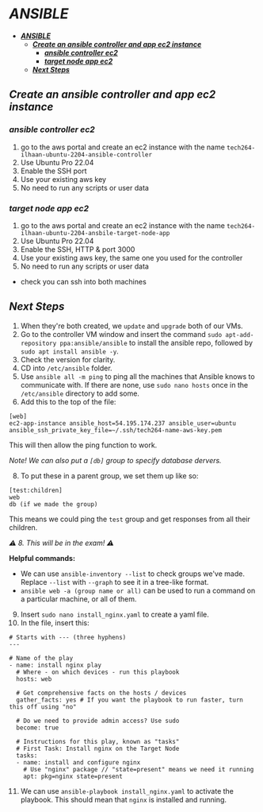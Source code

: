 # ***ANSIBLE***
- [***ANSIBLE***](#ansible)
  - [***Create an ansible controller and app ec2 instance***](#create-an-ansible-controller-and-app-ec2-instance)
    - [***ansible controller ec2***](#ansible-controller-ec2)
    - [***target node app ec2***](#target-node-app-ec2)
  - [***Next Steps***](#next-steps)

## ***Create an ansible controller and app ec2 instance***
### ***ansible controller ec2***
1. go to the aws portal and create an ec2 instance with the name `tech264-ilhaan-ubuntu-2204-ansible-controller`
2. Use Ubuntu Pro 22.04 
3. Enable the SSH port
4. Use your existing aws key
5. No need to run any scripts or user data

### ***target node app ec2***
1. go to the aws portal and create an ec2 instance with the name `tech264-ilhaan-ubuntu-2204-ansbile-target-node-app`
2. Use Ubuntu Pro 22.04 
3. Enable the SSH, HTTP & port 3000
4. Use your existing aws key, the same one you used for the controller
5. No need to run any scripts or user data

- check you can ssh into both machines

## ***Next Steps***
 
1. When they're both created, we `update` and `upgrade` both of our VMs.
2. Go to the controller VM window and insert the command `sudo apt-add-repository ppa:ansible/ansible` to install the ansible repo, followed by `sudo apt install ansible -y`.
3. Check the version for clarity.
4. CD into `/etc/ansible` folder.
5. Use `ansible all -m ping` to ping all the machines that Ansible knows to communicate with. If there are none, use `sudo nano hosts` once in the `/etc/ansible` directory to add some.
6. Add this to the top of the file:
 
```
[web]
ec2-app-instance ansible_host=54.195.174.237 ansible_user=ubuntu ansible_ssh_private_key_file=~/.ssh/tech264-name-aws-key.pem
```
This will then allow the ping function to work.
 
*Note! We can also put a `[db]` group to specify database dervers.*
 
8. To put these in a parent group, we set them up like so:
 
```
[test:children]
web
db (if we made the group)
```
 
This means we could ping the `test` group and get responses from all their children.
 
*⚠️ 8. This will be in the exam! ⚠️*
 
**Helpful commands:**
- We can use `ansible-inventory --list` to check groups we've made. Replace `--list` with `--graph` to see it in a tree-like format.
- `ansible web -a (group name or all)` can be used to run a command on a particular machine, or all of them.
 
9. Insert `sudo nano install_nginx.yaml` to create a yaml file.
10. In the file, insert this:
 
```
# Starts with --- (three hyphens)
---
 
# Name of the play
- name: install nginx play
  # Where - on which devices - run this playbook
  hosts: web
 
  # Get comprehensive facts on the hosts / devices
  gather_facts: yes # If you want the playbook to run faster, turn this off using "no"
 
  # Do we need to provide admin access? Use sudo
  become: true
 
  # Instructions for this play, known as "tasks"
  # First Task: Install nginx on the Target Node
  tasks:
  - name: install and configure nginx
    # Use "nginx" package // "state=present" means we need it running
    apt: pkg=nginx state=present
```
 
11. We can use `ansible-playbook install_nginx.yaml` to activate the playbook. This should mean that `nginx` is installed and running.